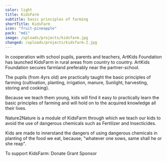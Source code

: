 ```yaml
---
color: light
title: KidsFarm
subtitle: basic principles of farming
shortTitle: KidsFarm
icon: "fruit-pineapple"
pack: "mdi"
image: /uploads/projects/kidsfarm.jpg
changed: /uploads/projects/kidsfarm-2.jpg
---
```

In cooperation with school pupils, parents and teachers, ArtKids Foundation has launched KidsFarm in rural areas from country to country. ArtKids Foundation secures farmland preferably near the partner-school.

The pupils (from 4yrs old) are practically taught the basic principles of farming (cultivation, planting, irrigation, manure, Sunlight, harvesting, storing and cooking).

Because we teach them young, kids will find it easy to practically learn the basic principles of farming and will hold on to the acquired knowledge all their lives.

Nature2Nature is a module of  KidsFarm through which we teach our kids to avoid the use of dangerous chemicals such as Fertilizer and Insecticides.

Kids are made to innerstand the dangers of using dangerous chemicals in planting of the food we eat, because; "whatever one sows, same shall he or she reap".

To support KidsFarm:
Donate
Grant
Sponsor